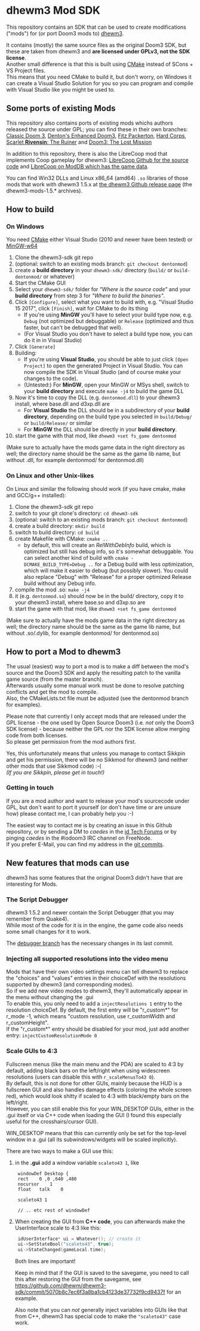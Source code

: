 # dhewm3 Mod SDK

This repository contains an SDK that can be used to create modifications ("mods")
for (or port Doom3 mods to) [dhewm3](https://dhewm3.org).

It contains (mostly) the same source files as the original Doom3 SDK, but these
are taken from dhewm3 and **are licensed under GPLv3, not the SDK license**.  
Another small difference is that this is built using [CMake](https://cmake.org/)
instead of SCons + VS Project files.  
This means that you need CMake to build it, but don't worry, on Windows it can
create a Visual Studio Solution for you so you can program and compile with
Visual Studio like you might be used to.

## Some ports of existing Mods

This repository also contains ports of existing mods whichs authors released
the source under GPL; you can find these in their own branches:
[Classic Doom 3](https://github.com/dhewm/dhewm3-sdk/tree/cdoom),
[Denton's Enhanced Doom3](https://github.com/dhewm/dhewm3-sdk/tree/dentonmod),
[Fitz Packerton](https://github.com/dhewm/dhewm3-sdk/tree/fitz),
[Hard Corps](https://github.com/dhewm/dhewm3-sdk/tree/hardcorps),
[Scarlet **Rivensin**: The Ruiner](https://github.com/dhewm/dhewm3-sdk/tree/rivensin) and
[Doom3: The Lost Mission](https://github.com/dhewm/dhewm3-sdk/tree/d3le)

In addition to this repository, there is also the LibreCoop mod that implements Coop
gameplay for dhewm3: [LibreCoop Github for the source code](https://github.com/Stradex/librecoop)
and [LibreCoop on ModDB which has the game data](https://www.moddb.com/mods/librecoop-dhewm3-coop).

You can find Win32 DLLs and Linux x86_64 (amd64) `.so` libraries of those mods that work with
dhewm3 1.5.x at [the dhewm3 Github release page](https://github.com/dhewm/dhewm3/releases/latest)
(the dhewm3-mods-1.5.* archives).

## How to build

### On Windows

You need [CMake](https://cmake.org/) either Visual Studio (2010 and newer have been tested) or [MinGW-w64](https://mingw-w64.org/)

1. Clone the dhewm3-sdk git repo
2. (optional: switch to an existing mods branch: `git checkout dentonmod`)
3. create a **build directory** in your `dhewm3-sdk/` directory (`build/` or `build-dentonmod/` or whatever)
4. Start the CMake GUI
5. Select your `dhewm3-sdk/` folder for *"Where is the source code"* and your  
   **build directory** from step 3 for *"Where to build the binaries"*.
6. Click `[Configure]`, select what you want to build with, e.g. "Visual Studio 15 2017", click `[Finish]`, wait for CMake to do its thing
   - If you're using **MinGW** you'll have to select your build type now, e.g. `Debug` (not optimized but debuggable) or `Release` (optimized and thus faster, but can't be debugged that well).
   - (For Visual Studio you don't have to select a build type now, you  can do it in in Visual Studio)
7. Click `[Generate]`
8. Building:
   * If you're using **Visual Studio**, you should be able to just click `[Open Project]` to open the generated Project in Visual Studio. You can now compile the SDK in Visual Studio (and of course make your changes to the code).
   * (Untested:) For **MinGW**, open your MinGW or MSys shell, switch to your **build directory** and execute `make -j4` to build the game DLL
9. Now it's time to copy the DLL (e.g. `dentonmod.dll`) to your dhewm3 install, where base.dll and d3xp.dll are
   - For **Visual Studio** the DLL should be in a subdirectory of your **build directory**, depending on the build type you selected in `build/Debug/` or `build/Release/` or similar
   - For **MinGW** the DLL should be directly in your **build directory**.
10. start the game with that mod, like `dhewm3 +set fs_game dentonmod`

(Make sure to actually have the mods game data in the right directory as well;
the directory name should be the same as the game lib name, but without .dll,
for example dentonmod/ for dentonmod.dll)

### On Linux and other Unix-likes

On Linux and similar the following should work (if you have cmake, make and GCC/g++ installed):
1. Clone the dhewm3-sdk git repo
2. switch to your git clone's directory: `cd dhewm3-sdk`
3. (optional: switch to an existing mods branch: `git checkout dentonmod`)
4. create a build directory: `mkdir build`
5. switch to build directory: `cd build`
6. create Makefile with CMake: `cmake ..`
   - by default, this will create an *RelWithDebInfo* build, which is optimized but still has debug info, so it's somewhat debuggable. You can select another kind of build with `cmake -DCMAKE_BUILD_TYPE=Debug ..` for a Debug build with less optimization, which will make it easier to debug (but possibly slower). You could also replace "Debug" with "Release" for a proper optimized Release build without any Debug info.
7. compile the mod .so: `make -j4`
8. it (e.g. `dentonmod.so`) should now be in the build/ directory,
   copy it to your dhewm3 install, where base.so and d3xp.so are
9. start the game with that mod, like `dhewm3 +set fs_game dentonmod`

(Make sure to actually have the mods game data in the right directory as well;
the directory name should be the same as the game lib name, but without .so/.dylib,
for example dentonmod/ for dentonmod.so)

## How to port a Mod to dhewm3

The usual (easiest) way to port a mod is to make a diff between the mod's source
and the Doom3 SDK and apply the resulting patch to the vanilla game source (from the master branch).  
Afterwards usually some manual work must be done to resolve patching conflicts and get the mod to compile.  
Also, the CMakeLists.txt file must be adjusted (see the dentonmod branch for examples).

Please note that currently I only accept mods that are released under the
GPL license - the one used by Open Source Doom3 (i.e. *not* only the Doom3 SDK license) -
because neither the GPL nor the SDK license allow merging code from both licenses.  
So please get permission from the mod authors first.

Yes, this unfortunately means that unless you manage to contact Sikkpin and get
his permission, there will be no Sikkmod for dhewm3 (and neither other mods that
use Sikkmod code) :-(  
*(If you are Sikkpin, please get in touch!)*

### Getting in touch

If you are a mod author and want to release your mod's sourcecode under GPL,
but don't want to port it yourself (or don't have time or are unsure how)
please contact me, I can probably help you :-)

The easiest way to contact me is by creating an issue in this Github repository,
or by sending a DM to *caedes* in the [id Tech Forums](http://idtechforums.fuzzylogicinc.com/)
or by pinging *caedes* in the #iodoom3 IRC channel on FreeNode.  
If you prefer E-Mail, you can find my address in the [git commits](https://github.com/dhewm/dhewm3-sdk/commit/b7d77c468a42892fa3c03a9ce0683916a110e8db.patch).

## New features that mods can use

dhewm3 has some features that the original Doom3 didn't have that are interesting for Mods.

### The Script Debugger

dhewm3 1.5.2 and newer contain the Script Debugger (that you may remember from Quake4).  
While most of the code for it is in the engine, the game code also needs some small changes for it to work.

The [debugger branch](https://github.com/dhewm/dhewm3-sdk/tree/debugger)
has the necessary changes in its last commit.

### Injecting all supported resolutions into the video menu

Mods that have their own video settings menu can tell dhewm3 to replace
the "choices" and "values" entries in their choiceDef with the
resolutions supported by dhewm3 (and corresponding modes).  
So if we add new video modes to dhewm3, they'll automatically appear in
the menu without changing the .gui  
To enable this, you only need to add a `injectResolutions 1`
entry to the resolution choiceDef. By default, the first entry will
be "r_custom*" for r_mode -1, which means "custom resolution, use
r_customWidth and r_customHeight".  
If the "r_custom*" entry should be disabled for your mod, just add another entry:
`injectCustomResolutionMode 0`

### Scale GUIs to 4:3

Fullscreen menus (like the main menu and the PDA) are scaled to 4:3 by default, adding black bars on the left/right when using widescreen resolutions (users can disable this with `r_scaleMenusTo43 0`).  
By default, this is not done for other GUIs, mainly because the HUD is a fullscreen GUI and also handles damage effects (coloring the whole screen red), which would look shitty if scaled to 4:3 with black/empty bars on the left/right.  
However, you can still enable this for your WIN_DESKTOP GUIs, either in the .gui itself or via C++ code when loading the GUI (I found this especially useful for the crosshairs/cursor GUI).

WIN_DESKTOP means that this can currently only be set for the top-level window in a .gui (all its subwindows/widgets will be scaled implicitly).

There are two ways to make a GUI use this:
1. in the **.gui** add a window variable `scaleto43 1`, like
   ```
	windowDef Desktop {
	rect	0 ,0 ,640 ,480
	nocursor	1
	float	talk 	0

	scaleto43 1

	// .. etc rest of windowDef
   ```

2. When creating the GUI from **C++ code**, you can afterwards make the
   UserInterface scale to 4:3 like this:
   ```c++
    idUserInterface* ui = Whatever(); // create it
    ui->SetStateBool("scaleto43", true);
    ui->StateChanged(gameLocal.time);
   ```
   Both lines are important!  
   
   Keep in mind that if the GUI is saved to the savegame, you need to call this after restoring the GUI from the savegame,
   see https://github.com/dhewm/dhewm3-sdk/commit/5070b8c7ec6f3a8ba1cb4123de37732f9cd9437f for an example.
   
   Also note that you can *not* generally inject variables into GUIs like that from C++, dhewm3 has special code to make the `"scaleto43"` case work.
